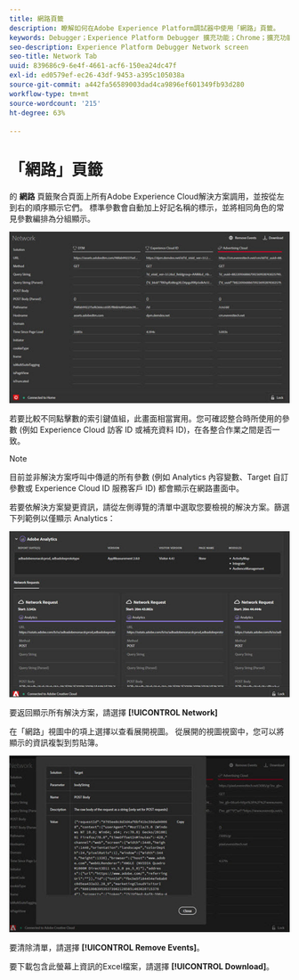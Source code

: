 ```yaml
---
title: 網路頁籤
description: 瞭解如何在Adobe Experience Platform調試器中使用「網路」頁籤。
keywords: Debugger；Experience Platform Debugger 擴充功能；Chrome；擴充功能；網路；資訊
seo-description: Experience Platform Debugger Network screen
seo-title: Network Tab
uuid: 839686c9-6e4f-4661-acf6-150ea24dc47f
exl-id: ed0579ef-ec26-43df-9453-a395c105038a
source-git-commit: a442fa56589003dad4ca9896ef601349fb93d280
workflow-type: tm+mt
source-wordcount: '215'
ht-degree: 63%

---
```


# 「網路」頁籤

的 **網路** 頁籤聚合頁面上所有Adobe Experience Cloud解決方案調用，並按從左到右的順序顯示它們。 標準參數會自動加上好記名稱的標示，並將相同角色的常見參數編排為分組顯示。

![](assets/network.jpg)

若要比較不同點擊數的索引鍵值組，此畫面相當實用。您可確認整合時所使用的參數 (例如 Experience Cloud 訪客 ID 或補充資料 ID)，在各整合作業之間是否一致。

>[!NOTE]
>
>目前並非解決方案呼叫中傳遞的所有參數 (例如 Analytics 內容變數、Target 自訂參數或 Experience Cloud ID 服務客戶 ID) 都會顯示在網路畫面中。

若要依解決方案變更資訊，請從左側導覽的清單中選取您要檢視的解決方案。篩選下列範例以僅顯示 Analytics：

![](assets/network-analytics.jpg)

要返回顯示所有解決方案，請選擇 **[!UICONTROL Network]**

在「網路」視圖中的項上選擇以查看展開視圖。 從展開的視圖視窗中，您可以將顯示的資訊複製到剪貼簿。

![](assets/network-expand.jpg)

<!--Use the icon at the top of each column to copy the server call URL to your clipboard, where you can paste it into another document for reference or debugging purposes.

![](assets/copy.jpg)-->

要清除清單，請選擇 **[!UICONTROL Remove Events]**。

要下載包含此螢幕上資訊的Excel檔案，請選擇 **[!UICONTROL Download]**。
